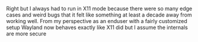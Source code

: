 Right but I always had to run in X11 mode because there were so many edge cases and weird bugs that it felt like something at least a decade away from working well. From my perspective as an enduser with a fairly customized setup Wayland now behaves exactly like X11 did but I assume the internals are more secure
